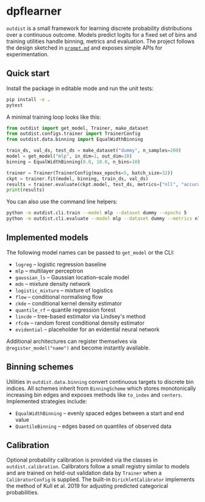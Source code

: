 # dpflearner

`outdist` is a small framework for learning discrete probability
 distributions over a continuous outcome. Models predict logits for a
 fixed set of bins and training utilities handle binning, metrics and
 evaluation. The project follows the design sketched in
 [`prompt.md`](prompt.md) and exposes simple APIs for experimentation.

## Quick start

Install the package in editable mode and run the unit tests:

```bash
pip install -e .
pytest
```

A minimal training loop looks like this:

```python
from outdist import get_model, Trainer, make_dataset
from outdist.configs.trainer import TrainerConfig
from outdist.data.binning import EqualWidthBinning

train_ds, val_ds, test_ds = make_dataset("dummy", n_samples=200)
model = get_model("mlp", in_dim=1, out_dim=10)
binning = EqualWidthBinning(0.0, 10.0, n_bins=10)

trainer = Trainer(TrainerConfig(max_epochs=5, batch_size=32))
ckpt = trainer.fit(model, binning, train_ds, val_ds)
results = trainer.evaluate(ckpt.model, test_ds, metrics=["nll", "accuracy"])
print(results)
```

You can also use the command line helpers:

```bash
python -m outdist.cli.train --model mlp --dataset dummy --epochs 5
python -m outdist.cli.evaluate --model mlp --dataset dummy --metrics nll accuracy
```

## Implemented models

The following model names can be passed to `get_model` or the CLI:

- `logreg` – logistic regression baseline
- `mlp` – multilayer perceptron
- `gaussian_ls` – Gaussian location–scale model
- `mdn` – mixture density network
- `logistic_mixture` – mixture of logistics
- `flow` – conditional normalising flow
- `ckde` – conditional kernel density estimator
- `quantile_rf` – quantile regression forest
- `lincde` – tree-based estimator via Lindsey's method
- `rfcde` – random forest conditional density estimator
- `evidential` – placeholder for an evidential neural network

Additional architectures can register themselves via
`@register_model("name")` and become instantly available.

## Binning schemes

Utilities in `outdist.data.binning` convert continuous targets to discrete bin
indices. All schemes inherit from `BinningScheme` which stores monotonically
increasing bin edges and exposes methods like `to_index` and `centers`.
Implemented strategies include:

- `EqualWidthBinning` – evenly spaced edges between a start and end value
- `QuantileBinning` – edges based on quantiles of observed data

## Calibration

Optional probability calibration is provided via the classes in
`outdist.calibration`. Calibrators follow a small registry similar to models and
are trained on held-out validation data by `Trainer` when a
`CalibratorConfig` is supplied. The built-in
`DirichletCalibrator` implements the method of Kull et&nbsp;al.&nbsp;2019 for
adjusting predicted categorical probabilities.
